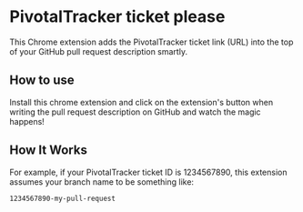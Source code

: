 # PivotalTracker ticket please

This Chrome extension adds the PivotalTracker ticket link (URL) into the top
of your GitHub pull request description smartly.

## How to use

Install this chrome extension and click on the extension's button when writing
the pull request description on GitHub and watch the magic happens!

## How It Works

For example, if your PivotalTracker ticket ID is 1234567890, this extension
assumes your branch name to be something like:

```
1234567890-my-pull-request
```

